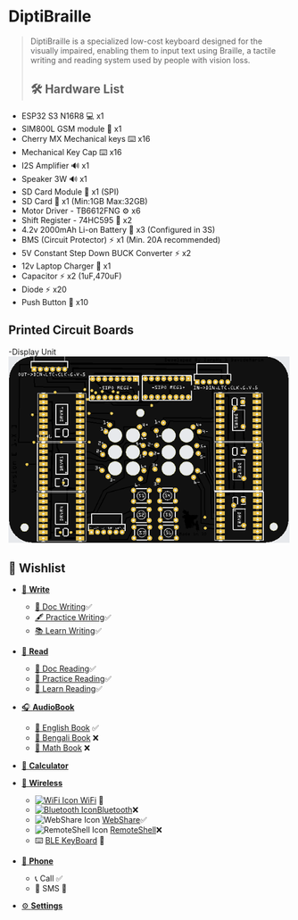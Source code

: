 # DiptiBraille
> DiptiBraille is a specialized low-cost keyboard designed for the visually impaired, enabling them to input text using Braille, a tactile writing and reading system used by people with vision loss.
> ## 🛠️ Hardware List
- ESP32 S3 N16R8 💻 x1
- SIM800L GSM module 📶 x1
- Cherry MX Mechanical keys ⌨️ x16
- Mechanical Key Cap ⌨️ x16
- I2S Amplifier 🔊 x1
- Speaker 3W 🔊 x1
- SD Card Module 📇 x1 (SPI)
- SD Card 📇 x1 (Min:1GB Max:32GB)
- Motor Driver - TB6612FNG ⚙️ x6
- Shift Register - 74HC595 🔄 x2
- 4.2v 2000mAh Li-on Battery 🔋 x3 (Configured in 3S)
- BMS (Circuit Protector) ⚡ x1 (Min. 20A recommended)
- 5V Constant Step Down BUCK Converter ⚡ x2
- 12v Laptop Charger 🔌 x1
- Capacitor ⚡ x2 (1uF,470uF)
- Diode ⚡ x20
- Push Button 🔘 x10
## Printed Circuit Boards
-Display Unit
![Wake Word Data Processing](image/displayunit.PNG)

## 🔮 Wishlist
- [📝 **Write**](#-write)
  - [📄 Doc Writing](#-doc-writing)✅
  - [🖋️ Practice Writing](#-practice-writing)✅
  - [📚 Learn Writing](#-learn-writing)✅
  
- [📖 **Read**](#-read)
  - [📜 Doc Reading](#-doc-reading)✅
  - [📖 Practice Reading](#-practice-reading)✅
  - [📘 Learn Reading](#-learn-reading)✅
  
- [🎧 **AudioBook**](#-audiobook)
  - [📕 English Book](#-english-book) ✅
  - [📙 Bengali Book](#-bengali-book) ❌
  - [📗 Math Book](#-math-book) ❌

- [🧮 **Calculator**](#-calculator)

- [📡 **Wireless**](#-wireless)
  - [<img src="https://camo.githubusercontent.com/e80580d13d9769082fdd40894d586e4c8611da7998068ef2294ba35dd5975b15/68747470733a2f2f662e636c6f75642e6769746875622e636f6d2f6173736574732f313036373930372f313733313732342f37353661333561322d363330662d313165332d383732632d3936323166666364623830322e706e67" alt="WiFi Icon" width="24" height="24"> WiFi](#-wifi) 🔄
  - [<img src="https://static-00.iconduck.com/assets.00/bluetooth-icon-1365x2048-1dbwtuc9.png" alt="Bluetooth Icon" width="16" height="17">Bluetooth](#-bluetooth)❌
  - <img src="https://dbservices.com/assets/article/2019/10/filemaker-cloud-1.png" alt="WebShare Icon" width="24" height="24"> [WebShare](#-webshare)✅ 
  - <img src="https://www.unifiedremote.com/remotes/raw/unifiedremote_remotes_master/main_command/icon_hires.png" alt="RemoteShell Icon" width="20" height="20"> [RemoteShell](#-remoteshell)❌
  - ⌨️ [BLE KeyBoard](#-ble-keyboard) 🔄

- [📱 **Phone**](#-phone)
  - 📞 Call ✅
  - 💬 SMS 🔄

- [⚙️ **Settings**](#-settings)
